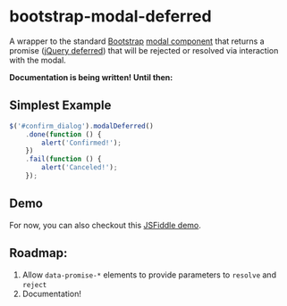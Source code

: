 # bootstrap-modal-deferred
A wrapper to the standard [Bootstrap](http://getbootstrap.com) [modal component](http://getbootstrap.com/javascript/#modals) that returns a promise ([jQuery deferred](https://api.jquery.com/category/deferred-object/)) that will be rejected or resolved via interaction with the modal.

**Documentation is being written! Until then:**

## Simplest Example
````javascript
$('#confirm_dialog').modalDeferred()
	.done(function () {
		alert('Confirmed!');
	})
	.fail(function () {
		alert('Canceled!');
	});
````

## Demo
For now, you can also checkout this [JSFiddle demo](https://jsfiddle.net/JAAulde/4cbL8jqr/).

## Roadmap:
 1. Allow `data-promise-*` elements to provide parameters to `resolve` and `reject`
 2. Documentation!